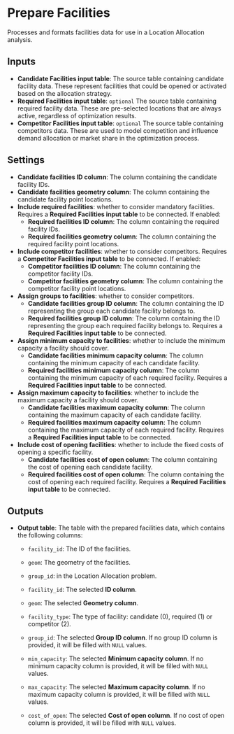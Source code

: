 # Prepare Facilities

Processes and formats facilities data for use in a Location Allocation analysis.

## Inputs
- **Candidate Facilities input table**: The source table containing candidate facility data. These represent facilities that could be opened or activated based on the allocation strategy. 
- **Required Facilities input table**: `optional` The source table containing required facility data. These are pre-selected locations that are always active, regardless of optimization results.
- **Competitor Facilities input table**: `optional` The source table containing competitors data. These are used to model competition and influence demand allocation or market share in the optimization process.

## Settings
- **Candidate facilities ID column**: The column containing the candidate facility IDs.
- **Candidate facilities geometry column**: The column containing the candidate facility point locations.
- **Include required facilities**: whether to consider mandatory facilities. Requires a **Required Facilities input table** to be connected. If enabled:
    - **Required facilities ID column**: The column containing the required facility IDs.
    - **Required facilities geometry column**: The column containing the required facility point locations.
- **Include competitor facilities**: whether to consider competitors. Requires a **Competitor Facilities input table** to be connected. If enabled:
    - **Competitor facilities ID column**: The column containing the competitor facility IDs.
    - **Competitor facilities geometry column**: The column containing the competitor facility point locations.
- **Assign groups to facilities**: whether to consider competitors. 
    - **Candidate facilities group ID column**: The column containing the ID representing the group each candidate facility belongs to.
    - **Required facilities group ID column**: The column containing the ID representing the group each required facility belongs to. Requires a **Required Facilities input table** to be connected. 
- **Assign minimum capacity to facilities**: whether to include the minimum capacity a facility should cover. 
    - **Candidate facilities minimum capacity column**: The column containing the minimum capacity of each candidate facility.
    - **Required facilities minimum capacity column**: The column containing the minimum capacity of each required facility. Requires a **Required Facilities input table** to be connected. 
- **Assign maximum capacity to facilities**: whether to include the maximum capacity a facility should cover. 
    - **Candidate facilities maximum capacity column**: The column containing the maximum capacity of each candidate facility.
    - **Required facilities maximum capacity column**: The column containing the maximum capacity of each required facility. Requires a **Required Facilities input table** to be connected. 
- **Include cost of opening facilities**: whether to include the fixed costs of opening a specific facility. 
    - **Candidate facilities cost of open column**: The column containing the cost of opening each candidate facility.
    - **Required facilities cost of open column**: The column containing the cost of opening each required facility. Requires a **Required Facilities input table** to be connected. 

## Outputs
- **Output table**: The table with the prepared facilities data, which contains the following columns: 
    - `facility_id`: The ID of the facilities.
    - `geom`: The geometry of the facilities.
    - `group_id`: in the Location Allocation problem.

    - `facility_id`: The selected **ID column**.
    - `geom`: The selected **Geometry column**.
    - `facility_type`: The type of facility: candidate (0), required (1) or competitor (2).
    - `group_id`: The selected **Group ID column**. If no group ID column is provided, it will be filled with `NULL` values.
    - `min_capacity`: The selected **Minimum capacity column**. If no minimum capacity column is provided, it will be filled with `NULL` values.
    - `max_capacity`: The selected **Maximum capacity column**. If no maximum capacity column is provided, it will be filled with `NULL` values.
    - `cost_of_open`: The selected **Cost of open column**. If no cost of open column is provided, it will be filled with `NULL` values.